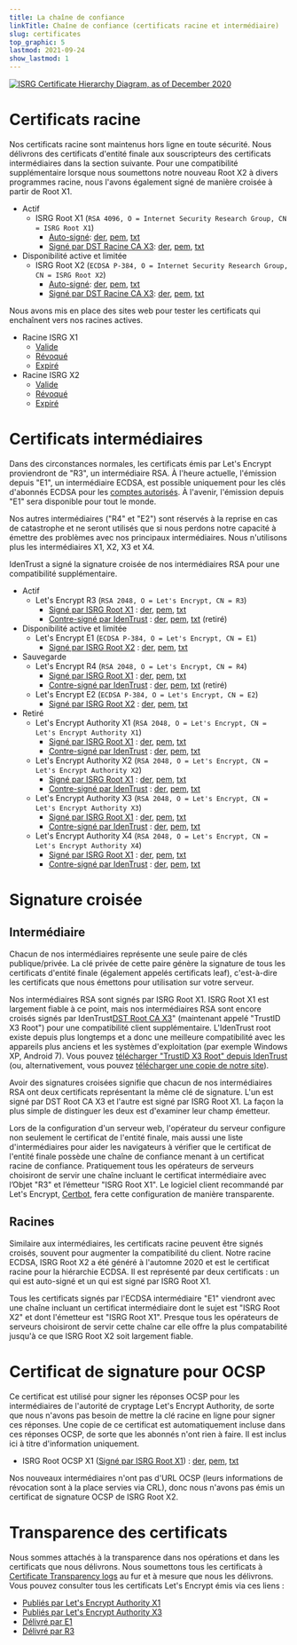 ```yaml
---
title: La chaîne de confiance
linkTitle: Chaîne de confiance (certificats racine et intermédiaire)
slug: certificates
top_graphic: 5
lastmod: 2021-09-24
show_lastmod: 1
---
```



[![ISRG Certificate Hierarchy Diagram, as of December 2020](/images/isrg-hierarchy.png)](/images/isrg-hierarchy.png)

# Certificats racine

Nos certificats racine sont maintenus hors ligne en toute sécurité. Nous délivrons des certificats d'entité finale aux souscripteurs des certificats intermédiaires dans la section suivante. Pour une compatibilité supplémentaire lorsque nous soumettons notre nouveau Root X2 à divers programmes racine, nous l'avons également signé de manière croisée à partir de Root X1.

* Actif
  * ISRG Root X1 (`RSA 4096, O = Internet Security Research Group, CN = ISRG Root X1`)
    * [Auto-signé](https://crt.sh/?id=9314791): [der](/certs/isrgrootx1.der), [pem](/certs/isrgrootx1.pem), [txt](/certs/isrgrootx1.txt)
    * [Signé par DST Racine CA X3](https://crt.sh/?id=3958242236): [der](/certs/isrg-root-x1-cross-signed.der), [pem](/certs/isrg-root-x1-cross-signed.pem), [txt](/certs/isrg-root-x1-cross-signed.txt)
* Disponibilité active et limitée
  * ISRG Root X2 (`ECDSA P-384, O = Internet Security Research Group, CN = ISRG Root X2`)
    * [Auto-signé](https://crt.sh/?id=3335562555): [der](/certs/isrg-root-x2.der), [pem](/certs/isrg-root-x2.pem), [txt](/certs/isrg-root-x2.txt)
    * [Signé par DST Racine CA X3](https://crt.sh/?id=3334561878): [der](/certs/isrg-root-x2-cross-signed.der), [pem](/certs/isrg-root-x2-cross-signed.pem), [txt](/certs/isrg-root-x2-cross-signed.txt)

Nous avons mis en place des sites web pour tester les certificats qui enchaînent vers nos racines actives.

* Racine ISRG X1
  * [Valide](https://valid-isrgrootx1.letsencrypt.org/)
  * [Révoqué](https://revoked-isrgrootx1.letsencrypt.org/)
  * [Expiré](https://expired-isrgrootx1.letsencrypt.org/)
* Racine ISRG X2
  * [Valide](https://valid-isrgrootx2.letsencrypt.org/)
  * [Révoqué](https://revoked-isrgrootx2.letsencrypt.org/)
  * [Expiré](https://expired-isrgrootx2.letsencrypt.org/)

# Certificats intermédiaires

Dans des circonstances normales, les certificats émis par Let's Encrypt proviendront de "R3", un intermédiaire RSA. À l'heure actuelle, l'émission depuis "E1", un intermédiaire ECDSA, est possible uniquement pour les clés d'abonnés ECDSA pour les [comptes autorisés](https://community.letsencrypt.org/t/ecdsa-availability-in-production-environment/150679). À l'avenir, l'émission depuis "E1" sera disponible pour tout le monde.

Nos autres intermédiaires ("R4" et "E2") sont réservés à la reprise en cas de catastrophe et ne seront utilisés que si nous perdons notre capacité à émettre des problèmes avec nos principaux intermédiaires. Nous n'utilisons plus les intermédiaires X1, X2, X3 et X4.

IdenTrust a signé la signature croisée de nos intermédiaires RSA pour une compatibilité supplémentaire.

* Actif
  * Let's Encrypt R3 (`RSA 2048, O = Let's Encrypt, CN = R3`)
    * [Signé par ISRG Root X1](https://crt.sh/?id=3334561879) : [der](/certs/lets-encrypt-r3.der), [pem](/certs/lets-encrypt-r3.pem), [txt](/certs/lets-encrypt-r3.txt)
    * [Contre-signé par IdenTrust](https://crt.sh/?id=3479778542) : [der](/certs/lets-encrypt-r3-cross-signed.der), [pem](/certs/lets-encrypt-r3-cross-signed.pem), [txt](/certs/lets-encrypt-r3-cross-signed.txt) (retiré)
* Disponibilité active et limitée
  * Let's Encrypt E1 (`ECDSA P-384, O = Let's Encrypt, CN = E1`)
    * [Signé par ISRG Root X2](https://crt.sh/?id=3334671964) : [der](/certs/lets-encrypt-e1.der), [pem](/certs/lets-encrypt-e1.pem), [txt](/certs/lets-encrypt-e1.txt)
* Sauvegarde
  * Let's Encrypt R4 (`RSA 2048, O = Let's Encrypt, CN = R4`)
    * [Signé par ISRG Root X1](https://crt.sh/?id=3334561877) : [der](/certs/lets-encrypt-r4.der), [pem](/certs/lets-encrypt-r4.pem), [txt](/certs/lets-encrypt-r4.txt)
    * [Contre-signé par IdenTrust](https://crt.sh/?id=3479778543) : [der](/certs/lets-encrypt-r4-cross-signed.der), [pem](/certs/lets-encrypt-r4-cross-signed.pem), [txt](/certs/lets-encrypt-r4-cross-signed.txt) (retiré)
  * Let's Encrypt E2 (`ECDSA P-384, O = Let's Encrypt, CN = E2`)
    * [Signé par ISRG Root X2](https://crt.sh/?id=3334671963) : [der](/certs/lets-encrypt-e2.der), [pem](/certs/lets-encrypt-e2.pem), [txt](/certs/lets-encrypt-e2.txt)
* Retiré
  * Let's Encrypt Authority X1 (`RSA 2048, O = Let's Encrypt, CN = Let's Encrypt Authority X1`)
    * [Signé par ISRG Root X1](https://crt.sh/?id=9314792) : [der](/certs/letsencryptauthorityx1.der), [pem](/certs/letsencryptauthorityx1.pem), [txt](/certs/letsencryptauthorityx1.txt)
    * [Contre-signé par IdenTrust](https://crt.sh/?id=10235198) : [der](/certs/lets-encrypt-x1-cross-signed.der), [pem](/certs/lets-encrypt-x1-cross-signed.pem), [txt](/certs/lets-encrypt-x1-cross-signed.txt)
  * Let's Encrypt Authority X2 (`RSA 2048, O = Let's Encrypt, CN = Let's Encrypt Authority X2`)
    * [Signé par ISRG Root X1](https://crt.sh/?id=12721505) : [der](/certs/letsencryptauthorityx2.der), [pem](/certs/letsencryptauthorityx2.pem), [txt](/certs/letsencryptauthorityx2.txt)
    * [Contre-signé par IdenTrust](https://crt.sh/?id=10970235) : [der](/certs/lets-encrypt-x2-cross-signed.der), [pem](/certs/lets-encrypt-x2-cross-signed.pem), [txt](/certs/lets-encrypt-x2-cross-signed.txt)
  * Let's Encrypt Authority X3 (`RSA 2048, O = Let's Encrypt, CN = Let's Encrypt Authority X3`)
    * [Signé par ISRG Root X1](https://crt.sh/?id=47997543) : [der](/certs/letsencryptauthorityx3.der), [pem](/certs/letsencryptauthorityx3.pem), [txt](/certs/letsencryptauthorityx3.txt)
    * [Contre-signé par IdenTrust](https://crt.sh/?id=15706126) : [der](/certs/lets-encrypt-x3-cross-signed.der), [pem](/certs/lets-encrypt-x3-cross-signed.pem), [txt](/certs/lets-encrypt-x3-cross-signed.txt)
  * Let's Encrypt Authority X4 (`RSA 2048, O = Let's Encrypt, CN = Let's Encrypt Authority X4`)
    * [Signé par ISRG Root X1](https://crt.sh/?id=47997546) : [der](/certs/letsencryptauthorityx4.der), [pem](/certs/letsencryptauthorityx4.pem), [txt](/certs/letsencryptauthorityx4.txt)
    * [Contre-signé par IdenTrust](https://crt.sh/?id=15710291) : [der](/certs/lets-encrypt-x4-cross-signed.der), [pem](/certs/lets-encrypt-x4-cross-signed.pem), [txt](/certs/lets-encrypt-x4-cross-signed.txt)

# Signature croisée

## Intermédiaire

Chacun de nos intermédiaires représente une seule paire de clés publique/privée. La clé privée de cette paire génère la signature de tous les certificats d'entité finale (également appelés certificats leaf), c'est-à-dire les certificats que nous émettons pour utilisation sur votre serveur.

Nos intermédiaires RSA sont signés par ISRG Root X1. ISRG Root X1 est largement fiable à ce point, mais nos intermédiaires RSA sont encore croisés signés par IdenTrust[DST Root CA X3](https://crt.sh/?id=8395)" (maintenant appelé "TrustID X3 Root") pour une compatibilité client supplémentaire. L'IdenTrust root existe depuis plus longtemps et a donc une meilleure compatibilité avec les appareils plus anciens et les systèmes d'exploitation (par exemple Windows XP, Android 7). Vous pouvez [télécharger "TrustID X3 Root" depuis IdenTrust](https://www.identrust.com/support/downloads) (ou, alternativement, vous pouvez [télécharger une copie de notre site](/certs/trustid-x3-root.pem.txt)).

Avoir des signatures croisées signifie que chacun de nos intermédiaires RSA ont deux certificats représentant la même clé de signature. L'un est signé par DST Root CA X3 et l'autre est signé par ISRG Root X1. La façon la plus simple de distinguer les deux est d'examiner leur champ émetteur.

Lors de la configuration d'un serveur web, l'opérateur du serveur configure non seulement le certificat de l'entité finale, mais aussi une liste d'intermédiaires pour aider les navigateurs à vérifier que le certificat de l'entité finale possède une chaîne de confiance menant à un certificat racine de confiance. Pratiquement tous les opérateurs de serveurs choisiront de servir une chaîne incluant le certificat intermédiaire avec l’Objet "R3" et l’émetteur "ISRG Root X1". Le logiciel client recommandé par Let's Encrypt, [Certbot](https://certbot.org), fera cette configuration de manière transparente.

## Racines
Similaire aux intermédiaires, les certificats racine peuvent être signés croisés, souvent pour augmenter la compatibilité du client. Notre racine ECDSA, ISRG Root X2 a été généré à l'automne 2020 et est le certificat racine pour la hiérarchie ECDSA. Il est représenté par deux certificats : un qui est auto-signé et un qui est signé par ISRG Root X1.

Tous les certificats signés par l'ECDSA intermédiaire "E1" viendront avec une chaîne incluant un certificat intermédiaire dont le sujet est "ISRG Root X2" et dont l'émetteur est "ISRG Root X1". Presque tous les opérateurs de serveurs choisiront de servir cette chaîne car elle offre la plus compatabilité jusqu'à ce que ISRG Root X2 soit largement fiable.

# Certificat de signature pour OCSP

Ce certificat est utilisé pour signer les réponses OCSP pour les intermédiaires de l'autorité de cryptage Let's Encrypt Authority, de sorte que nous n'avons pas besoin de mettre la clé racine en ligne pour signer ces réponses. Une copie de ce certificat est automatiquement incluse dans ces réponses OCSP, de sorte que les abonnés n'ont rien à faire. Il est inclus ici à titre d'information uniquement.

* ISRG Root OCSP X1 ([Signé par ISRG Root X1](https://crt.sh/?id=2929281974)) : [der](/certs/isrg-root-ocsp-x1.der), [pem](/certs/isrg-root-ocsp-x1.pem), [txt](/certs/isrg-root-ocsp-x1.txt)

Nos nouveaux intermédiaires n'ont pas d'URL OCSP (leurs informations de révocation sont à la place servies via CRL), donc nous n'avons pas émis un certificat de signature OCSP de ISRG Root X2.

# Transparence des certificats

Nous sommes attachés à la transparence dans nos opérations et dans les certificats que nous délivrons. Nous soumettons tous les certificats à [Certificate Transparency logs](https://www.certificate-transparency.org/) au fur et à mesure que nous les délivrons. Vous pouvez consulter tous les certificats Let's Encrypt émis via ces liens :

* [Publiés par Let's Encrypt Authority X1](https://crt.sh/?Identity=%25&iCAID=7395)
* [Publiés par Let's Encrypt Authority X3](https://crt.sh/?Identity=%25&iCAID=16418)
* [Délivré par E1](https://crt.sh/?Identity=%25&iCAID=183283)
* [Délivré par R3](https://crt.sh/?Identity=%25&iCAID=183267)
